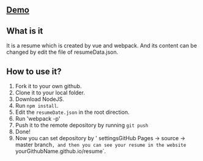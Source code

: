 ## [Demo](chulinyin/resume.com)

## What is it
It is  a resume  which is created by vue and webpack. And its content can be changed by edit the file of resumeData.json.

## How to use it?
1. Fork it to your own github.
2. Clone it to your local folder.
3. Download NodeJS.
4. Run `npm install`.
5. Edit the `resumeDate.json` in the root direction.
6. Run 'webpack -p'
7. Push it to the remote depository by running `git push`
8. Done! 
9. Now you can set depository by ' settingsGitHub Pages -> source -> master branch`, and then you can see your resume in the website `yourGithubName.github.io/resume`.

